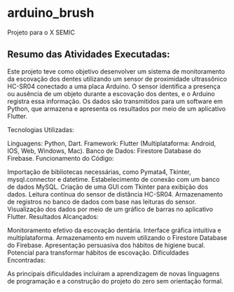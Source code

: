 # arduino_brush


Projeto para o X SEMIC


## Resumo das Atividades Executadas:

Este projeto teve como objetivo desenvolver um sistema de monitoramento da escovação dos dentes utilizando um sensor de proximidade ultrassônico HC-SR04 conectado a uma placa Arduino. O sensor identifica a presença ou ausência de um objeto durante a escovação dos dentes, e o Arduino registra essa informação. Os dados são transmitidos para um software em Python, que armazena e apresenta os resultados por meio de um aplicativo Flutter.

Tecnologias Utilizadas:

Linguagens: Python, Dart.
Framework: Flutter (Multiplataforma: Android, IOS, Web, Windows, Mac).
Banco de Dados: Firestore Database do Firebase.
Funcionamento do Código:

Importação de bibliotecas necessárias, como Pymata4, Tkinter, mysql.connector e datetime.
Estabelecimento de conexão com um banco de dados MySQL.
Criação de uma GUI com Tkinter para exibição dos dados.
Leitura contínua do sensor de distância HC-SR04.
Armazenamento de registros no banco de dados com base nas leituras do sensor.
Visualização dos dados por meio de um gráfico de barras no aplicativo Flutter.
Resultados Alcançados:

Monitoramento efetivo da escovação dentária.
Interface gráfica intuitiva e multiplataforma.
Armazenamento em nuvem utilizando o Firestore Database do Firebase.
Apresentação persuasiva dos hábitos de higiene bucal.
Potencial para transformar hábitos de escovação.
Dificuldades Encontradas:

As principais dificuldades incluíram a aprendizagem de novas linguagens de programação e a construção do projeto do zero sem orientação formal.


